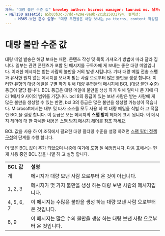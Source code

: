 ```yaml
---
제목: "대량 불만 수준 값" krowley author: kccross manager: laurawi ms. 날짜: it 전문. 항목: 문서 ms. 서비스: O365-seccomp ms. 사용자 지정: TN2DMC localization_priority: 정상 검색. appverid:
- MET150 assetid: a5b03b3c-37dd-429e-8e9b-2c1b25031794. 컬렉션:
    - M365-보안 준수 설명: "대량 우편물은 해당 보내는 pa tterns, content 작성일 및 list 취득 방법에 따라 달라 집니다. 일부는 관련 콘텐츠가 포함 된 메시지를 구독자에 게 보내는 좋은 대량 메일입니다. 이러한 메시지는 받는 사람의 불만을 거의 발생 시킵니다. 기타 대량 메일 전송 스팸과 유사한 원치 않는 메시지를 보내며 받는 사람 으로부터 많은 불만을 생성 합니다. 이러한 유형의 대량 메일을 구별 하기 위해 대량 우편물의 메시지에 BCL (대량 불만 수준) 등급이 할당 됩니다. BCL 등급은 대량 메일에 불만을 생성 하기 위해 얼마나 큰 지에 따라 1에서 9 사이의 범위를 가집니다. bcl 9의 등급이 있는 보낸 사람은 받는 사람에 게 많은 불만을 생성할 수 있는 반면, bcl 3의 등급은 많은 불만을 생성할 가능성이 적습니다. Microsoft에서는 내부 및 타사 소스를 모두 사용 하 여 대량 메일을 식별 하 고 적절 한 BCL을 결정 합니다. 이 등급은 모든 메시지의 스팸 방지 헤더에 표시 됩니다. 이 메시지 헤더에 대 한 자세한 내용은 스팸 방지 메시지 헤더를 참조 하세요. "
---
```


# <a name="bulk-complaint-level-values"></a>대량 불만 수준 값

대량 메일 발송은 해당 보내는 패턴, 콘텐츠 작성 및 목록 가져오기 방법에 따라 달라 집니다. 일부는 관련 콘텐츠가 포함 된 메시지를 구독자에 게 보내는 좋은 대량 메일입니다. 이러한 메시지는 받는 사람의 불만을 거의 발생 시킵니다. 기타 대량 메일 전송 스팸과 유사한 원치 않는 메시지를 보내며 받는 사람 으로부터 많은 불만을 생성 합니다. 이러한 유형의 대량 메일을 구별 하기 위해 대량 우편물의 메시지에 BCL (대량 불만 수준) 등급이 할당 됩니다. BCL 등급은 대량 메일에 불만을 생성 하기 위해 얼마나 큰 지에 따라 1에서 9 사이의 범위를 가집니다. bcl 9의 등급이 있는 보낸 사람은 받는 사람에 게 많은 불만을 생성할 수 있는 반면, bcl 3의 등급은 많은 불만을 생성할 가능성이 적습니다. Microsoft에서는 내부 및 타사 소스를 모두 사용 하 여 대량 메일을 식별 하 고 적절 한 BCL을 결정 합니다. 이 등급은 모든 메시지의 **스팸 방지** 헤더에 표시 됩니다. 이 메시지 헤더에 대 한 자세한 내용은 [스팸 방지 메시지 헤더](anti-spam-message-headers.md)를 참조 하세요. 
  
BCL 값을 사용 하 여 조직에서 필요한 대량 필터링 수준을 설정 하려면 [스팸 필터 정책 구성](configure-your-spam-filter-policies.md)의 단계를 수행 합니다.
  
더 많은 BCL 값이 추가 되었으며 나중에 여기에 포함 될 예정입니다. 다음 표에서는 현재 사용 중인 BCL 값을 나열 하 고 설명 합니다.
  
|||
|:-----|:-----|
|**BCL 값** <br/> |**설명** <br/> |
|개  <br/> |메시지가 대량 보낸 사람 으로부터 온 것이 아닙니다.  <br/> |
|1, 2, 3  <br/> |메시지가 몇 가지 불만을 생성 하는 대량 보낸 사람의 메시지입니다.  <br/> |
|4, 5, 6, 7  <br/> |이 메시지는 수많은 불만을 생성 하는 대량 보낸 사람 으로부터 온 것입니다.  <br/> |
|8, 9  <br/> |이 메시지는 많은 수의 불만을 생성 하는 대량 보낸 사람 으로부터 온 것입니다.  <br/> |
   

